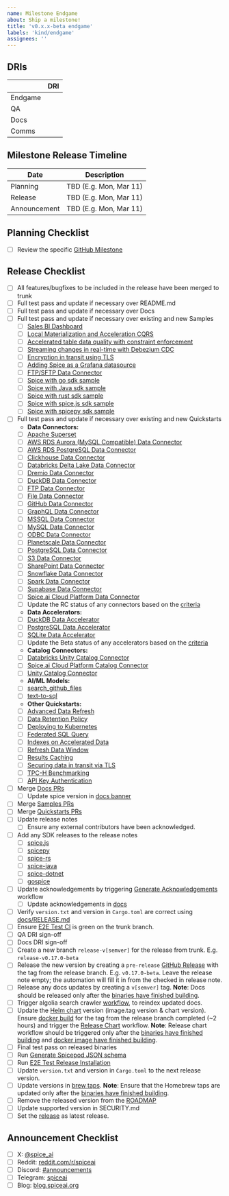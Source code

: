 ```yaml
---
name: Milestone Endgame
about: Ship a milestone!
title: 'v0.x.x-beta endgame'
labels: 'kind/endgame'
assignees: ''
---
```


## DRIs

|         | DRI |
| ------- | --- |
| Endgame |     |
| QA      |     |
| Docs    |     |
| Comms   |     |

## Milestone Release Timeline

| Date         | Description            |
| ------------ | ---------------------- |
| Planning     | TBD (E.g. Mon, Mar 11) |
| Release      | TBD (E.g. Mon, Mar 11) |
| Announcement | TBD (E.g. Mon, Mar 11) |

## Planning Checklist

- [ ] Review the specific [GitHub Milestone](https://github.com/spiceai/spiceai/milestones)

## Release Checklist

- [ ] All features/bugfixes to be included in the release have been merged to trunk
- [ ] Full test pass and update if necessary over README.md
- [ ] Full test pass and update if necessary over Docs
- [ ] Full test pass and update if necessary over existing and new Samples
  - [ ] [Sales BI Dashboard](https://github.com/spiceai/samples/blob/trunk/sales-bi/README.md)
  - [ ] [Local Materialization and Acceleration CQRS](https://github.com/spiceai/samples/blob/trunk/acceleration/README.md)
  - [ ] [Accelerated table data quality with constraint enforcement](https://github.com/spiceai/samples/blob/trunk/constraints/README.md)
  - [ ] [Streaming changes in real-time with Debezium CDC](https://github.com/spiceai/samples/blob/trunk/cdc-debezium/README.md)
  - [ ] [Encryption in transit using TLS](https://github.com/spiceai/samples/blob/trunk/tls/README.md)
  - [ ] [Adding Spice as a Grafana datasource](https://github.com/spiceai/samples/blob/trunk/grafana-datasource/README.md)
  - [ ] [FTP/SFTP Data Connector](https://github.com/spiceai/samples/blob/trunk/ftp/README.md)
  - [ ] [Spice with go sdk sample](https://github.com/spiceai/samples/blob/trunk/client-sdk/gospice-sdk-sample/README.md)
  - [ ] [Spice with Java sdk sample](https://github.com/spiceai/samples/blob/trunk/client-sdk/spice-java-sdk-sample/README.md)
  - [ ] [Spice with rust sdk sample](https://github.com/spiceai/samples/blob/trunk/client-sdk/spice-rs-sdk-sample/README.md)
  - [ ] [Spice with spice.js sdk sample](https://github.com/spiceai/samples/blob/trunk/client-sdk/spice.js-sdk-sample/README.md)
  - [ ] [Spice with spicepy sdk sample](https://github.com/spiceai/samples/blob/trunk/client-sdk/spicepy-sdk-sample/README.md)
- [ ] Full test pass and update if necessary over existing and new Quickstarts
  - **Data Connectors:**
  - [ ] [Apache Superset](https://github.com/spiceai/quickstarts/blob/trunk/superset/README.md)
  - [ ] [AWS RDS Aurora (MySQL Compatible) Data Connector](https://github.com/spiceai/quickstarts/blob/trunk/rds-aurora-mysql/README.md)
  - [ ] [AWS RDS PostgreSQL Data Connector](https://github.com/spiceai/quickstarts/blob/trunk/rds-postgresql/README.md)
  - [ ] [Clickhouse Data Connector](https://github.com/spiceai/quickstarts/blob/trunk/clickhouse/README.md)
  - [ ] [Databricks Delta Lake Data Connector](https://github.com/spiceai/quickstarts/blob/trunk/databricks/README.md)
  - [ ] [Dremio Data Connector](https://github.com/spiceai/quickstarts/blob/trunk/dremio/README.md)
  - [ ] [DuckDB Data Connector](https://github.com/spiceai/quickstarts/blob/trunk/duckdb/connector/README.md)
  - [ ] [FTP Data Connector](https://github.com/spiceai/quickstarts/blob/trunk/ftp/README.md)
  - [ ] [File Data Connector](https://github.com/spiceai/quickstarts/blob/trunk/file/README.md)
  - [ ] [GitHub Data Connector](https://github.com/spiceai/quickstarts/blob/trunk/github/README.md)
  - [ ] [GraphQL Data Connector](https://github.com/spiceai/quickstarts/blob/trunk/graphql/README.md)
  - [ ] [MSSQL Data Connector](https://github.com/spiceai/quickstarts/blob/trunk/mssql/README.md)
  - [ ] [MySQL Data Connector](https://github.com/spiceai/quickstarts/blob/trunk/mysql/README.md)
  - [ ] [ODBC Data Connector](https://github.com/spiceai/quickstarts/blob/trunk/odbc/README.md)
  - [ ] [Planetscale Data Connector](https://github.com/spiceai/quickstarts/blob/trunk/planetscale/README.md)
  - [ ] [PostgreSQL Data Connector](https://github.com/spiceai/quickstarts/blob/trunk/postgres/connector/README.md)
  - [ ] [S3 Data Connector](https://github.com/spiceai/quickstarts/blob/trunk/s3/README.md)
  - [ ] [SharePoint Data Connector](https://github.com/spiceai/quickstarts/blob/trunk/sharepoint/README.md)
  - [ ] [Snowflake Data Connector](https://github.com/spiceai/quickstarts/blob/trunk/snowflake/README.md)
  - [ ] [Spark Data Connector](https://github.com/spiceai/quickstarts/blob/trunk/spark/README.md)
  - [ ] [Supabase Data Connector](https://github.com/spiceai/quickstarts/blob/trunk/supabase/README.md)
  - [ ] [Spice.ai Cloud Platform Data Connector](https://github.com/spiceai/quickstarts/blob/trunk/spiceai/README.md)
  - [ ] Update the RC status of any connectors based on the [criteria](/docs/criteria/connectors/rc.md)
  - **Data Accelerators:**
  - [ ] [DuckDB Data Accelerator](https://github.com/spiceai/quickstarts/blob/trunk/duckdb/accelerator/README.md)
  - [ ] [PostgreSQL Data Accelerator](https://github.com/spiceai/quickstarts/blob/trunk/postgres/accelerator/README.md)
  - [ ] [SQLite Data Accelerator](https://github.com/spiceai/quickstarts/blob/trunk/sqlite/accelerator/README.md)
  - [ ] Update the Beta status of any accelerators based on the [criteria](/docs/criteria/accelerators/beta.md)
  - **Catalog Connectors:**
  - [ ] [Databricks Unity Catalog Connector](https://github.com/spiceai/quickstarts/blob/trunk/catalogs/databricks/README.md)
  - [ ] [Spice.ai Cloud Platform Catalog Connector](https://github.com/spiceai/quickstarts/blob/trunk/catalogs/spiceai/README.md)
  - [ ] [Unity Catalog Connector](https://github.com/spiceai/quickstarts/blob/trunk/catalogs/unity_catalog/README.md)
  - **AI/ML Models:**
  - [ ] [search_github_files](https://github.com/spiceai/quickstarts/tree/trunk/search_github_files)
  - [ ] [text-to-sql](https://github.com/spiceai/quickstarts/tree/trunk/text-to-sql)
  - **Other Quickstarts:**
  - [ ] [Advanced Data Refresh](https://github.com/spiceai/quickstarts/blob/trunk/acceleration/data-refresh/README.md)
  - [ ] [Data Retention Policy](https://github.com/spiceai/quickstarts/blob/trunk/retention/README.md)
  - [ ] [Deploying to Kubernetes](https://github.com/spiceai/quickstarts/blob/trunk/kubernetes/README.md)
  - [ ] [Federated SQL Query](https://github.com/spiceai/quickstarts/blob/trunk/federation/README.md)
  - [ ] [Indexes on Accelerated Data](https://github.com/spiceai/quickstarts/blob/trunk/acceleration/indexes/README.md)
  - [ ] [Refresh Data Window](https://github.com/spiceai/quickstarts/blob/trunk/refresh-data-window/README.md)
  - [ ] [Results Caching](https://github.com/spiceai/quickstarts/blob/trunk/caching/README.md)
  - [ ] [Securing data in transit via TLS](https://github.com/spiceai/quickstarts/blob/trunk/tls/README.md)
  - [ ] [TPC-H Benchmarking](https://github.com/spiceai/quickstarts/blob/trunk/tpc-h/README.md)
  - [ ] [API Key Authentication](https://github.com/spiceai/quickstarts/blob/trunk/api_key/README.md)
- [ ] Merge [Docs PRs](https://github.com/spiceai/docs/pulls)
  - [ ] Update spice version in [docs banner](https://github.com/spiceai/docs/blob/trunk/spiceaidocs/docusaurus.config.ts#L60)
- [ ] Merge [Samples PRs](https://github.com/spiceai/samples/pulls)
- [ ] Merge [Quickstarts PRs](https://github.com/spiceai/quickstarts/pulls)
- [ ] Update release notes
  - [ ] Ensure any external contributors have been acknowledged.
- [ ] Add any SDK releases to the release notes
  - [ ] [spice.js](https://github.com/spiceai/spice.js/releases)
  - [ ] [spicepy](https://github.com/spiceai/spicepy/releases)
  - [ ] [spice-rs](https://github.com/spiceai/spice-rs/releases)
  - [ ] [spice-java](https://github.com/spiceai/spice-java/releases)
  - [ ] [spice-dotnet](https://github.com/spiceai/spice-dotnet/releases)
  - [ ] [gospice](https://github.com/spiceai/gospice/releases)
- [ ] Update acknowledgements by triggering [Generate Acknowledgements](https://github.com/spiceai/spiceai/actions/workflows/generate_acknowledgements.yml) workflow
  - [ ] Update acknowledgements in [docs](https://github.com/spiceai/docs/blob/trunk/spiceaidocs/docs/acknowledgements/index.md)
- [ ] Verify `version.txt` and version in `Cargo.toml` are correct using [docs/RELEASE.md](https://github.com/spiceai/spiceai/blob/trunk/docs/RELEASE.md#version-update)
- [ ] Ensure [E2E Test CI](https://github.com/spiceai/spiceai/actions/workflows/e2e_test_ci.yml) is green on the trunk branch.
- [ ] QA DRI sign-off
- [ ] Docs DRI sign-off
- [ ] Create a new branch `release-v[semver]` for the release from trunk. E.g. `release-v0.17.0-beta`
- [ ] Release the new version by creating a `pre-release` [GitHub Release](https://github.com/spiceai/spiceai/releases/new) with the tag from the release branch. E.g. `v0.17.0-beta`. Leave the release note empty; the automation will fill it in from the checked in release note.
- [ ] Release any docs updates by creating a `v[semver]` tag.
      **Note**: Docs should be released only after the [binaries have finished building](https://github.com/spiceai/spiceai/actions/workflows/build_and_release.yml).
- [ ] Trigger algolia search crawler [workflow](https://github.com/spiceai/docs/actions/workflows/trigger_search_reindex.yml), to reindex updated docs.
- [ ] Update the [Helm chart](https://github.com/spiceai/spiceai/blob/trunk/deploy/chart) version (image.tag version & chart version). Ensure [docker build](https://github.com/spiceai/spiceai/actions/workflows/spiced_docker.yml) for the tag from the release branch completed (~2 hours) and trigger the [Release Chart](https://github.com/spiceai/helm-charts/actions/workflows/release.yml) workflow.
      **Note**: Release chart workflow should be triggered only after the [binaries have finished building](https://github.com/spiceai/spiceai/actions/workflows/build_and_release.yml) and [docker image have finished building](https://github.com/spiceai/spiceai/actions/workflows/spiced_docker.yml).
- [ ] Final test pass on released binaries
- [ ] Run [Generate Spicepod JSON schema](https://github.com/spiceai/spiceai/actions/workflows/generate_json_schema.yml)
- [ ] Run [E2E Test Release Installation](https://github.com/spiceai/spiceai/actions/workflows/e2e_test_release_install.yml)
- [ ] Update `version.txt` and version in `Cargo.toml` to the next release version.
- [ ] Update versions in [brew taps](https://github.com/spiceai/homebrew-spiceai).
      **Note**: Ensure that the Homebrew taps are updated only after the [binaries have finished building](https://github.com/spiceai/spiceai/actions/workflows/build_and_release.yml).
- [ ] Remove the released version from the [ROADMAP](https://github.com/spiceai/spiceai/blob/trunk/docs/ROADMAP.md)
- [ ] Update supported version in SECURITY.md
- [ ] Set the [release](https://github.com/spiceai/spiceai/releases) as latest release.

## Announcement Checklist

- [ ] X: [@spice_ai](https://twitter.com/spice_ai)
- [ ] Reddit: [reddit.com/r/spiceai](https://reddit.com/r/spiceai)
- [ ] Discord: [#announcements](https://discord.gg/zv8ahzZVpf)
- [ ] Telegram: [spiceai](https://t.me/spiceai)
- [ ] Blog: [blog.spiceai.org](https://blog.spiceai.org)

